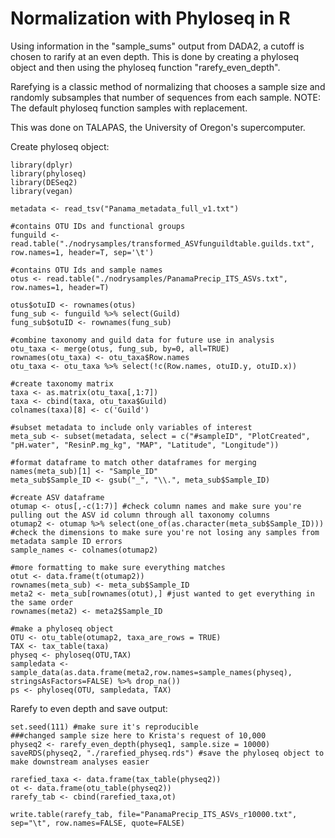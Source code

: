 # Normalization with Phyloseq in R

Using information in the "sample_sums" output from DADA2, a cutoff is chosen to rarify at an even depth. This is done by creating a phyloseq object and then using the phyloseq function "rarefy_even_depth". 

Rarefying is a classic method of normalizing that chooses a sample size and randomly subsamples that number of sequences from each sample. NOTE: The default phyloseq function samples with replacement.

This was done on TALAPAS, the University of Oregon's supercomputer.

Create phyloseq object:
```
library(dplyr)
library(phyloseq)
library(DESeq2)
library(vegan)

metadata <- read_tsv("Panama_metadata_full_v1.txt")

#contains OTU IDs and functional groups
funguild <- read.table("./nodrysamples/transformed_ASVfunguildtable.guilds.txt", row.names=1, header=T, sep='\t')

#contains OTU Ids and sample names
otus <- read.table("./nodrysamples/PanamaPrecip_ITS_ASVs.txt", row.names=1, header=T)

otus$otuID <- rownames(otus)
fung_sub <- funguild %>% select(Guild)
fung_sub$otuID <- rownames(fung_sub)

#combine taxonomy and guild data for future use in analysis
otu_taxa <- merge(otus, fung_sub, by=0, all=TRUE)
rownames(otu_taxa) <- otu_taxa$Row.names
otu_taxa <- otu_taxa %>% select(!c(Row.names, otuID.y, otuID.x))

#create taxonomy matrix
taxa <- as.matrix(otu_taxa[,1:7])
taxa <- cbind(taxa, otu_taxa$Guild)
colnames(taxa)[8] <- c('Guild')

#subset metadata to include only variables of interest
meta_sub <- subset(metadata, select = c("#sampleID", "PlotCreated", "pH.water", "ResinP.mg_kg", "MAP", "Latitude", "Longitude"))

#format dataframe to match other dataframes for merging
names(meta_sub)[1] <- "Sample_ID"
meta_sub$Sample_ID <- gsub("_", "\\.", meta_sub$Sample_ID)

#create ASV dataframe
otumap <- otus[,-c(1:7)] #check column names and make sure you're pulling out the ASV id column through all taxonomy columns 
otumap2 <- otumap %>% select(one_of(as.character(meta_sub$Sample_ID))) #check the dimensions to make sure you're not losing any samples from metadata sample ID errors
sample_names <- colnames(otumap2)

#more formatting to make sure everything matches
otut <- data.frame(t(otumap2))
rownames(meta_sub) <- meta_sub$Sample_ID
meta2 <- meta_sub[rownames(otut),] #just wanted to get everything in the same order
rownames(meta2) <- meta2$Sample_ID

#make a phyloseq object
OTU <- otu_table(otumap2, taxa_are_rows = TRUE) 
TAX <- tax_table(taxa)
physeq <- phyloseq(OTU,TAX)
sampledata <- sample_data(as.data.frame(meta2,row.names=sample_names(physeq), stringsAsFactors=FALSE) %>% drop_na())
ps <- phyloseq(OTU, sampledata, TAX)
```
Rarefy to even depth and save output: 
```
set.seed(111) #make sure it's reproducible
###changed sample size here to Krista's request of 10,000
physeq2 <- rarefy_even_depth(physeq1, sample.size = 10000) 
saveRDS(physeq2, "./rarefied_physeq.rds") #save the phyloseq object to make downstream analyses easier

rarefied_taxa <- data.frame(tax_table(physeq2))
ot <- data.frame(otu_table(physeq2))
rarefy_tab <- cbind(rarefied_taxa,ot)

write.table(rarefy_tab, file="PanamaPrecip_ITS_ASVs_r10000.txt", sep="\t", row.names=FALSE, quote=FALSE)
```
